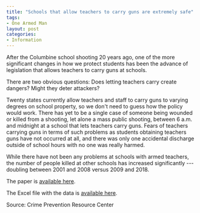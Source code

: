 ```yaml
---
title: "Schools that allow teachers to carry guns are extremely safe"
tags:
- One Armed Man
layout: post
categories:
- Information
---
```


After the Columbine school shooting 20 years ago, one of the more significant changes in how we protect students has been the advance of legislation that allows teachers to carry guns at schools.

There are two obvious questions: Does letting teachers carry create dangers? Might they deter attackers?

Twenty states currently allow teachers and staff to carry guns to varying degrees on school property, so we don't need to guess how the policy would work. There has yet to be a single case of someone being wounded or killed from a shooting, let alone a mass public shooting, between 6 a.m. and midnight at a school that lets teachers carry guns. Fears of teachers carrying guns in terms of such problems as students obtaining teachers guns have not occurred at all, and there was only one accidental discharge outside of school hours with no one was really harmed.

While there have not been any problems at schools with armed teachers, the number of people killed at other schools has increased significantly --- doubling between 2001 and 2008 versus 2009 and 2018.

The paper is [available here](https://ssrn.com/abstract=3377801).

The Excel file with the data is [available here](https://crimeresearch.org/wp-content/uploads/2019/04/School-Shootings-2000-2018_20190418.xlsx.zip).

Source: Crime Prevention Resource Center